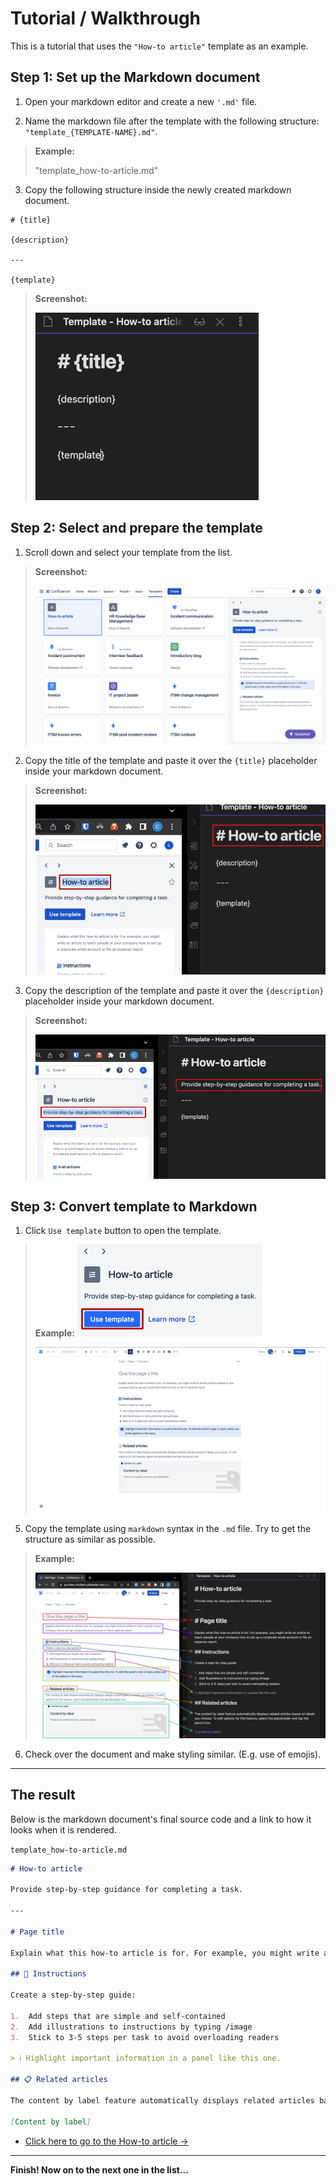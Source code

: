 # Tutorial / Walkthrough
This is a tutorial that uses the `"How-to article"` template as an example.

## Step 1: Set up the Markdown document

1. Open your markdown editor and create a new `'.md'` file.

2. Name the markdown file after the template with the following structure: `"template_{TEMPLATE-NAME}.md"`.

> **Example:**
> 
> "template_how-to-article.md"

3. Copy the following structure inside the newly created markdown document.

```
# {title}  
  
{description}
  
---

{template}
```

> **Screenshot:**
>
> ![](../images/structure.png)

## Step 2: Select and prepare the template

1. Scroll down and select your template from the list.

> **Screenshot:**
> 
> ![](../images/how-to-selection.png)

2. Copy the title of the template and paste it over the `{title}` placeholder inside your markdown document.

> **Screenshot:**
> 
> ![](../images/copy-title.png)

3. Copy the description of the template and paste it over the `{description}` placeholder inside your markdown document.

> **Screenshot:**
> 
> ![](../images/copy-description.png)


## Step 3: Convert template to Markdown

1. Click `Use template` button to open the template.

> **Example:**
> ![](../images/click-use-template.png)
>
> ![](../images/how-to-template.png)

5. Copy the template using `markdown` syntax in the `.md` file. Try to get the structure as similar as possible.

> **Example:**
> 
>![](../images/adding-the-template.png)

6. Check over the document and make styling similar. (E.g. use of emojis).

---

## The result
Below is the markdown document's final source code and a link to how it looks when it is rendered.

`template_how-to-article.md`

```md title="template_how-to article"
# How-to article

Provide step-by-step guidance for completing a task.
  
---

# Page title

Explain what this how-to article is for. For example, you might write an article to teach people at your company how to set up a corporate email account or file an expense report.

## 📘 Instructions

Create a step-by-step guide:

1.  Add steps that are simple and self-contained
2.  Add illustrations to instructions by typing /image
3.  Stick to 3-5 steps per task to avoid overloading readers

> ℹ️ Highlight important information in a panel like this one.

## 📋 Related articles

The content by label feature automatically displays related articles based on labels you choose. To edit options for this feature, select the placeholder and tap the pencil icon.

[Content by label]
```

- [Click here to go to the How-to article ->](../examples/template_how-to-article.md)

---

**Finish! Now on to the next one in the list...**